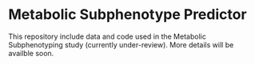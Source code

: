 # Metabolic Subphenotype Predictor


This repository include data and code used in the Metabolic Subphenotyping study (currently under-review). More details will be availble soon.

